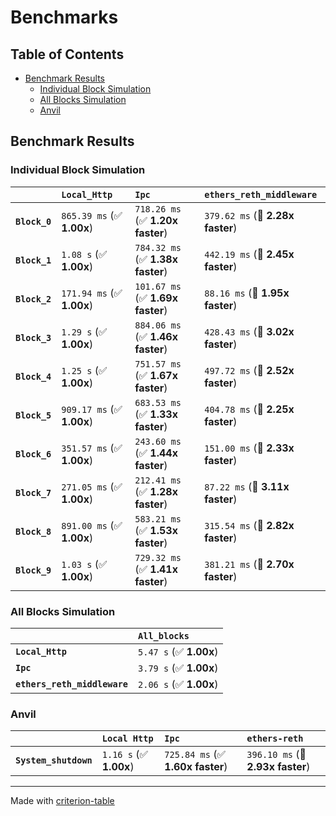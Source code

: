 # Benchmarks

## Table of Contents

- [Benchmark Results](#benchmark-results)
    - [Individual Block Simulation](#individual-block-simulation)
    - [All Blocks Simulation](#all-blocks-simulation)
    - [Anvil](#anvil)

## Benchmark Results

### Individual Block Simulation

|               | `Local_Http`              | `Ipc`                            | `ethers_reth_middleware`           |
|:--------------|:--------------------------|:---------------------------------|:---------------------------------- |
| **`Block_0`** | `865.39 ms` (✅ **1.00x**) | `718.26 ms` (✅ **1.20x faster**) | `379.62 ms` (🚀 **2.28x faster**)   |
| **`Block_1`** | `1.08 s` (✅ **1.00x**)    | `784.32 ms` (✅ **1.38x faster**) | `442.19 ms` (🚀 **2.45x faster**)   |
| **`Block_2`** | `171.94 ms` (✅ **1.00x**) | `101.67 ms` (✅ **1.69x faster**) | `88.16 ms` (🚀 **1.95x faster**)    |
| **`Block_3`** | `1.29 s` (✅ **1.00x**)    | `884.06 ms` (✅ **1.46x faster**) | `428.43 ms` (🚀 **3.02x faster**)   |
| **`Block_4`** | `1.25 s` (✅ **1.00x**)    | `751.57 ms` (✅ **1.67x faster**) | `497.72 ms` (🚀 **2.52x faster**)   |
| **`Block_5`** | `909.17 ms` (✅ **1.00x**) | `683.53 ms` (✅ **1.33x faster**) | `404.78 ms` (🚀 **2.25x faster**)   |
| **`Block_6`** | `351.57 ms` (✅ **1.00x**) | `243.60 ms` (✅ **1.44x faster**) | `151.00 ms` (🚀 **2.33x faster**)   |
| **`Block_7`** | `271.05 ms` (✅ **1.00x**) | `212.41 ms` (✅ **1.28x faster**) | `87.22 ms` (🚀 **3.11x faster**)    |
| **`Block_8`** | `891.00 ms` (✅ **1.00x**) | `583.21 ms` (✅ **1.53x faster**) | `315.54 ms` (🚀 **2.82x faster**)   |
| **`Block_9`** | `1.03 s` (✅ **1.00x**)    | `729.32 ms` (✅ **1.41x faster**) | `381.21 ms` (🚀 **2.70x faster**)   |

### All Blocks Simulation

|                              | `All_blocks`            |
|:-----------------------------|:----------------------- |
| **`Local_Http`**             | `5.47 s` (✅ **1.00x**)  |
| **`Ipc`**                    | `3.79 s` (✅ **1.00x**)  |
| **`ethers_reth_middleware`** | `2.06 s` (✅ **1.00x**)  |

### Anvil

|                       | `Local Http`           | `Ipc`                            | `ethers-reth`                     |
|:----------------------|:-----------------------|:---------------------------------|:--------------------------------- |
| **`System_shutdown`** | `1.16 s` (✅ **1.00x**) | `725.84 ms` (✅ **1.60x faster**) | `396.10 ms` (🚀 **2.93x faster**)  |

---
Made with [criterion-table](https://github.com/nu11ptr/criterion-table)

